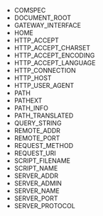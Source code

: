 * COMSPEC
* DOCUMENT_ROOT
* GATEWAY_INTERFACE
* HOME
* HTTP_ACCEPT
* HTTP_ACCEPT_CHARSET
* HTTP_ACCEPT_ENCODING
* HTTP_ACCEPT_LANGUAGE
* HTTP_CONNECTION
* HTTP_HOST
* HTTP_USER_AGENT
* PATH
* PATHEXT
* PATH_INFO
* PATH_TRANSLATED
* QUERY_STRING
* REMOTE_ADDR
* REMOTE_PORT
* REQUEST_METHOD
* REQUEST_URI
* SCRIPT_FILENAME
* SCRIPT_NAME
* SERVER_ADDR
* SERVER_ADMIN
* SERVER_NAME
* SERVER_PORT
* SERVER_PROTOCOL
